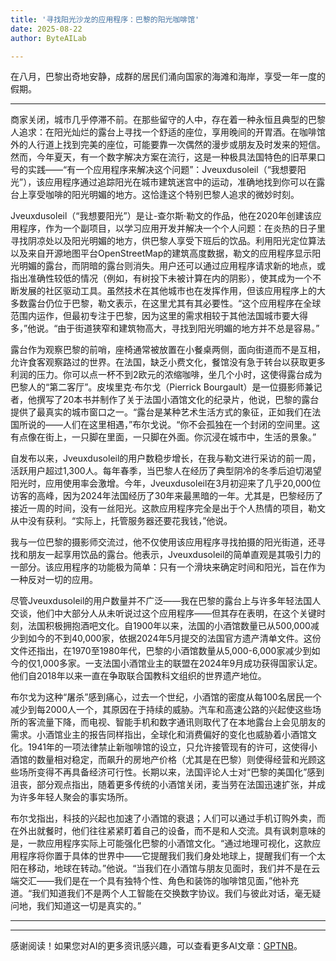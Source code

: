 ```yaml
---
title: '寻找阳光沙龙的应用程序：巴黎的阳光咖啡馆'
date: 2025-08-22
author: ByteAILab

---
```


在八月，巴黎出奇地安静，成群的居民们涌向国家的海滩和海岸，享受一年一度的假期。

---
商家关闭，城市几乎停滞不前。在那些留守的人中，存在着一种永恒且典型的巴黎人追求：在阳光灿烂的露台上寻找一个舒适的座位，享用晚间的开胃酒。在咖啡馆外的人行道上找到完美的座位，可能要靠一次偶然的漫步或朋友及时发来的短信。然而，今年夏天，有一个数字解决方案在流行，这是一种极具法国特色的旧苹果口号的实践——“有一个应用程序来解决这个问题”：Jveuxdusoleil（“我想要阳光”），该应用程序通过追踪阳光在城市建筑迷宫中的运动，准确地找到你可以在露台上享受咖啡的阳光明媚的地方。这恰逢这个特别巴黎人追求的微妙时刻。

Jveuxdusoleil（“我想要阳光”）是让-查尔斯·勒文的作品，他在2020年创建该应用程序，作为一个副项目，以学习应用开发并解决一个个人问题：在炎热的日子里寻找阴凉处以及阳光明媚的地方，供巴黎人享受下班后的饮品。利用阳光定位算法以及来自开源地图平台OpenStreetMap的建筑高度数据，勒文的应用程序显示阳光明媚的露台，而阴暗的露台则消失。用户还可以通过应用程序请求新的地点，或指出准确性较低的情况（例如，有树投下未被计算在内的阴影），使其成为一个不断发展的社区驱动工具。虽然技术在其他城市也在发挥作用，但该应用程序上的大多数露台仍位于巴黎，勒文表示，在这里尤其有其必要性。“这个应用程序在全球范围内运作，但最初专注于巴黎，因为这里的需求相较于其他法国城市要大得多，”他说。“由于街道狭窄和建筑物高大，寻找到阳光明媚的地方并不总是容易。”

露台作为观察巴黎的前哨，座椅通常被放置在小餐桌两侧，面向街道而不是互相，允许食客观察路过的世界。在法国，缺乏小费文化，餐馆没有急于转台以获取更多利润的压力。你可以点一杯不到2欧元的浓缩咖啡，坐几个小时，这使得露台成为巴黎人的“第二客厅”。皮埃里克·布尔戈（Pierrick Bourgault）是一位摄影师兼记者，他撰写了20本书并制作了关于法国小酒馆文化的纪录片，他说，巴黎的露台提供了最真实的城市窗口之一。“露台是某种艺术生活方式的象征，正如我们在法国所说的——人们在这里相遇，”布尔戈说。“你不会孤独在一个封闭的空间里。这有点像在街上，一只脚在里面，一只脚在外面。你沉浸在城市中，生活的景象。”

自发布以来，Jveuxdusoleil的用户数稳步增长，在我与勒文进行采访的前一周，活跃用户超过1,300人。每年春季，当巴黎人在经历了典型阴冷的冬季后迫切渴望阳光时，应用使用率会激增。今年，Jveuxdusoleil在3月初迎来了几乎20,000位访客的高峰，因为2024年法国经历了30年来最黑暗的一年。尤其是，巴黎经历了接近一周的时间，没有一丝阳光。这款应用程序完全是出于个人热情的项目，勒文从中没有获利。“实际上，托管服务器还要花我钱，”他说。

我与一位巴黎的摄影师交流过，他不仅使用该应用程序寻找拍摄的阳光街道，还寻找和朋友一起享用饮品的露台。他表示，Jveuxdusoleil的简单直观是其吸引力的一部分。该应用程序的功能极为简单：只有一个滑块来确定时间和阳光，旨在作为一种反对一切的应用。

尽管Jveuxdusoleil的用户数量并不广泛——我在巴黎的露台上与许多年轻法国人交谈，他们中大部分人从未听说过这个应用程序——但其存在表明，在这个关键时刻，法国积极拥抱酒吧文化。自1900年以来，法国的小酒馆数量已从500,000减少到如今的不到40,000家，依据2024年5月提交的法国官方遗产清单文件。这份文件还指出，在1970至1980年代，巴黎的小酒馆数量从5,000-6,000家减少到如今的仅1,000多家。一支法国小酒馆业主的联盟在2024年9月成功获得国家认定。他们自2018年以来一直在争取联合国教科文组织的世界遗产地位。

布尔戈为这种“屠杀”感到痛心，过去一个世纪，小酒馆的密度从每100名居民一个减少到每2000人一个，其原因在于持续的威胁。汽车和高速公路的兴起使这些场所的客流量下降，而电视、智能手机和数字通讯则取代了在本地露台上会见朋友的需求。小酒馆业主的报告同样指出，全球化和消费偏好的变化也威胁着小酒馆文化。1941年的一项法律禁止新咖啡馆的设立，只允许接管现有的许可，这使得小酒馆的数量相对稳定，而飙升的房地产价格（尤其是在巴黎）则使得经营和光顾这些场所变得不再具备经济可行性。长期以来，法国评论人士对“巴黎的美国化”感到沮丧，部分观点指出，随着更多传统的小酒馆关闭，麦当劳在法国迅速扩张，并成为许多年轻人聚会的事实场所。

布尔戈指出，科技的兴起也加速了小酒馆的衰退；人们可以通过手机订购外卖，而在外出就餐时，他们往往紧紧盯着自己的设备，而不是和人交流。具有讽刺意味的是，一款应用程序实际上可能强化巴黎的小酒馆文化。“通过地理可视化，这款应用程序将你置于具体的世界中——它提醒我们我们身处地球上，提醒我们有一个太阳在移动，地球在转动。”他说。“当我们在小酒馆与朋友见面时，我们并不是在云端交汇——我们是在一个具有独特个性、角色和装饰的咖啡馆见面，”他补充道。“我们知道我们不是两个人工智能在交换数字协议。我们与彼此对话，毫无疑问地，我们知道这一切是真实的。”

---
---
感谢阅读！如果您对AI的更多资讯感兴趣，可以查看更多AI文章：[GPTNB](https://gptnb.com)。
